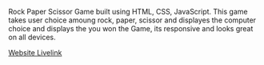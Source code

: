 Rock Paper Scissor Game built using HTML, CSS, JavaScript. This game takes user choice amoung rock, paper, scissor and displayes the computer choice and displays the you won the Game, its responsive and looks great on all devices. 

<a href="file:///C:/Users/subra/coding/PROJECTS/index.html">Website Livelink</a>
